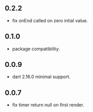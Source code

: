 ## 0.2.2

* fix onEnd called on zero intial value.

## 0.1.0

* package compatibility.

## 0.0.9

* dart 2.16.0 minimal support.

## 0.0.7

* fix timer return null on first render.